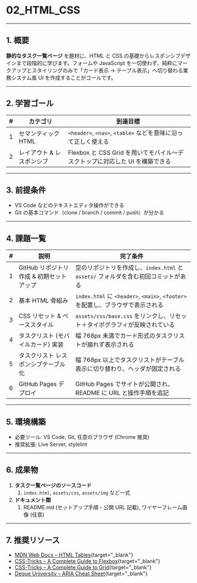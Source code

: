 # 02_HTML_CSS

---

## 1. 概要

**静的なタスク一覧ページ** を題材に、HTML と CSS の基礎からレスポンシブデザインまで段階的に学びます。フォームや JavaScript を一切使わず、純粋にマークアップとスタイリングのみで「カード表示 → テーブル表示」へ切り替わる業務システム風 UI を作成することがゴールです。

---

## 2. 学習ゴール

| #   | カテゴリ                  | 到達目標                                                                     |
| --- | ------------------------- | ---------------------------------------------------------------------------- |
| 1   | セマンティックHTML        | `<header>`, `<nav>`, `<table>` などを意味に沿って正しく使える                |
| 2   | レイアウト & レスポンシブ | Flexbox と CSS Grid を用いてモバイル〜デスクトップに対応した UI を構築できる |

---

## 3. 前提条件

* VS Code などのテキストエディタ操作ができる
* Git の基本コマンド（clone / branch / commit / push）が分かる

---

## 4. 課題一覧

| #   | 説明                                     | 完了条件                                                                           |
| --- | ---------------------------------------- | ---------------------------------------------------------------------------------- |
| 1   | GitHub リポジトリ作成 & 初期セットアップ | 空のリポジトリを作成し、`index.html` と `assets/` フォルダを含む初回コミットがある |
| 2   | 基本 HTML 骨組み                         | `index.html` に `<header>`, `<main>`, `<footer>` を配置し、ブラウザで表示される    |
| 3   | CSS リセット & ベーススタイル            | `assets/css/base.css` をリンクし、リセット＋タイポグラフィが反映されている         |
| 4   | タスクリスト (モバイルカード) 実装       | 幅 768px 未満でカード形式のタスクリストが崩れず表示される                          |
| 5   | タスクリスト レスポンシブテーブル化      | 幅 768px 以上でタスクリストがテーブル表示に切り替わり、ヘッダが固定される          |
| 6   | GitHub Pages デプロイ                    | GitHub Pages でサイトが公開され、README に URL と操作手順を追記                    |

---

## 5. 環境構築

* 必要ツール: VS Code, Git, 任意のブラウザ (Chrome 推奨)
* 推奨拡張: Live Server, stylelint

---

## 6. 成果物

1. **タスク一覧ページのソースコード**
    1. `index.html`, `assets/css`, `assets/img` など一式
2. **ドキュメント類**
    1. README.md (セットアップ手順・公開 URL 記載), ワイヤーフレーム画像 (任意)

---

## 7. 推奨リソース

* [MDN Web Docs – HTML Tables](https://developer.mozilla.org/ja/docs/Web/HTML/Element/table){target="_blank"}
* [CSS-Tricks – A Complete Guide to Flexbox](https://css-tricks.com/snippets/css/a-guide-to-flexbox/){target="_blank"}
* [CSS-Tricks – A Complete Guide to Grid](https://css-tricks.com/snippets/css/complete-guide-grid/){target="_blank"}
* [Deque University – ARIA Cheat Sheet](https://dequeuniversity.com/resources/aria/){target="_blank"}
